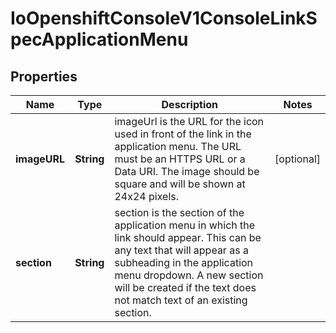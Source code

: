 
# IoOpenshiftConsoleV1ConsoleLinkSpecApplicationMenu

## Properties
Name | Type | Description | Notes
------------ | ------------- | ------------- | -------------
**imageURL** | **String** | imageUrl is the URL for the icon used in front of the link in the application menu. The URL must be an HTTPS URL or a Data URI. The image should be square and will be shown at 24x24 pixels. |  [optional]
**section** | **String** | section is the section of the application menu in which the link should appear. This can be any text that will appear as a subheading in the application menu dropdown. A new section will be created if the text does not match text of an existing section. | 



